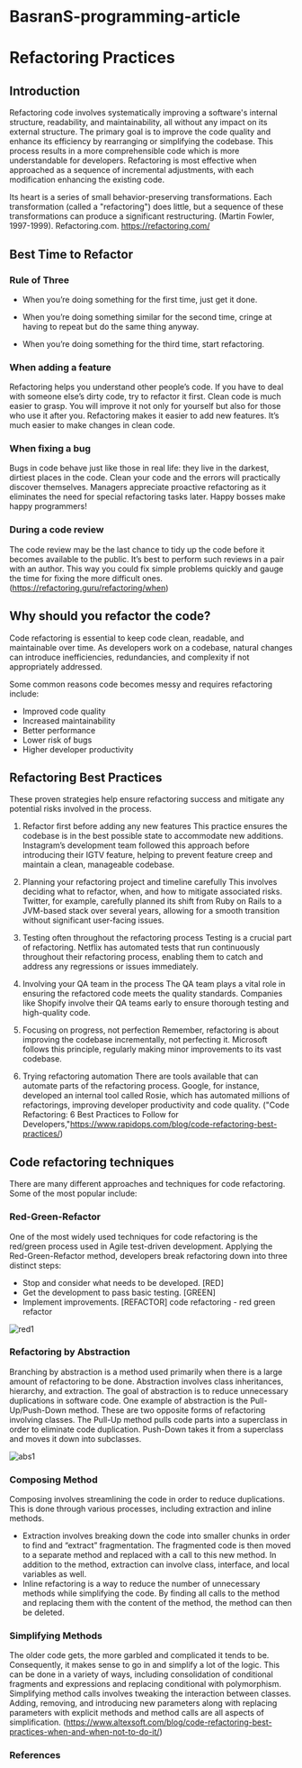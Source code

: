 # BasranS-programming-article

# Refactoring Practices

## Introduction

Refactoring code involves systematically improving a software's internal structure, readability, and maintainability, all without any impact on its external structure. The primary goal is to improve the code quality and enhance its efficiency by rearranging or simplifying the codebase. This process results in a more comprehensible code which is more understandable for developers. Refactoring is most effective when approached as a sequence of incremental adjustments, with each modification enhancing the existing code.

Its heart is a series of small behavior-preserving transformations. Each transformation (called a "refactoring") does little, but a sequence of these transformations can produce a significant restructuring. 
(Martin Fowler, 1997-1999). Refactoring.com. https://refactoring.com/

## Best Time to Refactor

### Rule of Three
* When you’re doing something for the first time, just get it done.

* When you’re doing something similar for the second time, cringe at having to repeat but do the same thing anyway.

* When you’re doing something for the third time, start refactoring.

### When adding a feature
Refactoring helps you understand other people’s code. If you have to deal with someone else’s dirty code, try to refactor it first. Clean code is much easier to grasp. You will improve it not only for yourself but also for those who use it after you.
Refactoring makes it easier to add new features. It’s much easier to make changes in clean code.

### When fixing a bug
Bugs in code behave just like those in real life: they live in the darkest, dirtiest places in the code. Clean your code and the errors will practically discover themselves. Managers appreciate proactive refactoring as it eliminates the need for special refactoring tasks later. Happy bosses make happy programmers!

### During a code review
The code review may be the last chance to tidy up the code before it becomes available to the public. It’s best to perform such reviews in a pair with an author. This way you could fix simple problems quickly and gauge the time for fixing the more difficult ones. (https://refactoring.guru/refactoring/when)

## Why should you refactor the code?
Code refactoring is essential to keep code clean, readable, and maintainable over time. As developers work on a codebase, natural changes can introduce inefficiencies, redundancies, and complexity if not appropriately addressed.

Some common reasons code becomes messy and requires refactoring include:
* Improved code quality
* Increased maintainability
* Better performance
* Lower risk of bugs
* Higher developer productivity

## Refactoring Best Practices 
These proven strategies help ensure refactoring success and mitigate any potential risks involved in the process.

1. Refactor first before adding any new features
This practice ensures the codebase is in the best possible state to accommodate new additions. Instagram’s development team followed this approach before introducing their IGTV feature, helping to prevent feature creep and maintain a clean, manageable codebase.

2. Planning your refactoring project and timeline carefully
This involves deciding what to refactor, when, and how to mitigate associated risks. Twitter, for example, carefully planned its shift from Ruby on Rails to a JVM-based stack over several years, allowing for a smooth transition without significant user-facing issues.

3. Testing often throughout the refactoring process
Testing is a crucial part of refactoring. Netflix has automated tests that run continuously throughout their refactoring process, enabling them to catch and address any regressions or issues immediately.

4. Involving your QA team in the process
The QA team plays a vital role in ensuring the refactored code meets the quality standards. Companies like Shopify involve their QA teams early to ensure thorough testing and high-quality code.

5. Focusing on progress, not perfection
Remember, refactoring is about improving the codebase incrementally, not perfecting it. Microsoft follows this principle, regularly making minor improvements to its vast codebase.

6. Trying refactoring automation
There are tools available that can automate parts of the refactoring process. Google, for instance, developed an internal tool called Rosie, which has automated millions of refactorings, improving developer productivity and code quality.
("Code Refactoring: 6 Best Practices to Follow for Developers,"https://www.rapidops.com/blog/code-refactoring-best-practices/)

## Code refactoring techniques
There are many different approaches and techniques for code refactoring. Some of the most popular include:

### Red-Green-Refactor
One of the most widely used techniques for code refactoring is the red/green process used in Agile test-driven development. Applying the
Red-Green-Refactor method, developers break  refactoring down into three distinct steps:
* Stop and consider what needs to be developed. [RED]
* Get the development to pass basic testing. [GREEN]
* Implement improvements. [REFACTOR]
code refactoring - red green refactor

![red1](https://github.com/nic-dgl104-winter-2024/BasranS-programming-article/assets/144393592/2a99f494-7576-4e79-b6c0-072e46c8771b)

### Refactoring by Abstraction
Branching by abstraction is a method used primarily when there is a large amount of refactoring to be done. Abstraction involves class inheritances, hierarchy, and extraction. The goal of abstraction is to reduce unnecessary duplications in software code. One example of abstraction is the Pull-Up/Push-Down method. These are two opposite forms of refactoring involving classes. The Pull-Up method pulls code 
parts into a superclass in order to eliminate code duplication. Push-Down takes it from a superclass and moves it down into subclasses.

![abs1](https://github.com/nic-dgl104-winter-2024/BasranS-programming-article/assets/144393592/440fd978-8910-4236-8c71-2fbc45e1dc05)

### Composing Method
Composing involves streamlining the code in order to reduce duplications. This is done through various processes, including extraction and inline methods.

* Extraction involves breaking down the code into smaller chunks in order to find and “extract” fragmentation. The fragmented code is then moved to a separate method and replaced with a call to this new method. In addition to the method, extraction can involve class, interface, and local variables as well.
* Inline refactoring is a way to reduce the number of unnecessary methods while simplifying the code. By finding all calls to the method and replacing them with the content of the method, the method can then be deleted.

### Simplifying Methods
The older code gets, the more garbled and complicated it tends to be. Consequently, it makes sense to go in and simplify a lot of the logic. This can be done in a variety of ways, including consolidation of conditional fragments and expressions and replacing conditional with polymorphism. Simplifying method calls involves tweaking the interaction between classes. Adding, removing, and introducing new parameters along with replacing parameters with explicit methods and method calls are all aspects of simplification. (https://www.altexsoft.com/blog/code-refactoring-best-practices-when-and-when-not-to-do-it/)

### 

### References

